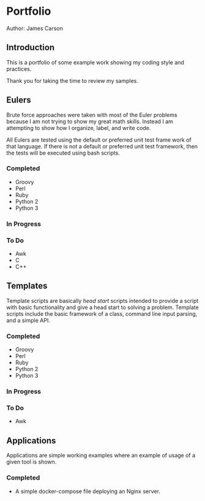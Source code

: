 # Portfolio

Author: James Carson

## Introduction
This is a portfolio of some example work showing my coding style and practices.

Thank you for taking the time to review my samples.

## Eulers
Brute force approaches were taken with most of the Euler problems because I am not trying to show my great math skills. Instead I am attempting to show how I organize, label, and write code.

All Eulers are tested using the default or preferred unit test frame work of that language. If there is not a default or preferred unit test framework, then the tests will be executed using bash scripts.

### Completed
* Groovy
* Perl
* Ruby
* Python 2
* Python 3

### In Progress

### To Do
* Awk
* C
* C++

## Templates

Template scripts are basically *head start* scripts intended to provide a script with basic functionality and give a head start to solving a problem. Template scripts include the basic framework of a class, command line input parsing, and a simple API.

### Completed
* Groovy
* Perl
* Ruby
* Python 2
* Python 3

### In Progress

### To Do
* Awk

## Applications

Applications are simple working examples where an example of usage of a given tool is shown.

### Completed
* A simple docker-compose file deploying an Nginx server.
